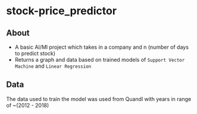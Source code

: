 # stock-price_predictor

## About
- A basic AI/Ml project which takes in a company and n (number of days to predict stock) 
- Returns a graph and data based on trained models of `Support Vector Machine` and `Linear Regression`

## Data
The data used to train the model was used from Quandl with years in range of ~(2012 - 2018)
